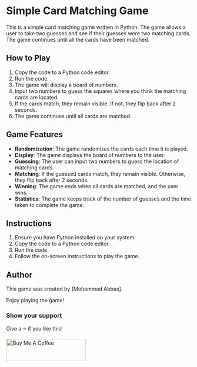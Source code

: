 # Simple Card Matching Game

This is a simple card matching game written in Python. The game allows a user to take two guesses and see if their guesses were two matching cards. The game continues until all the cards have been matched.

## How to Play

1. Copy the code to a Python code editor.
2. Run the code.
3. The game will display a board of numbers.
4. Input two numbers to guess the squares where you think the matching cards are located.
5. If the cards match, they remain visible. If not, they flip back after 2 seconds.
6. The game continues until all cards are matched.

## Game Features

- **Randomization**: The game randomizes the cards each time it is played.
- **Display**: The game displays the board of numbers to the user.
- **Guessing**: The user can input two numbers to guess the location of matching cards.
- **Matching**: If the guessed cards match, they remain visible. Otherwise, they flip back after 2 seconds.
- **Winning**: The game ends when all cards are matched, and the user wins.
- **Statistics**: The game keeps track of the number of guesses and the time taken to complete the game.

## Instructions

1. Ensure you have Python installed on your system.
2. Copy the code to a Python code editor.
3. Run the code.
4. Follow the on-screen instructions to play the game.

## Author

This game was created by [Mohammad Abbas].

Enjoy playing the game!

### Show your support

Give a ⭐ if you like this!

<a href="https://www.buymeacoffee.com/mohamadabb3" target="_blank"><img src="https://cdn.buymeacoffee.com/buttons/v2/default-violet.png" alt="Buy Me A Coffee" height= "60px" width= "217px" ></a>
